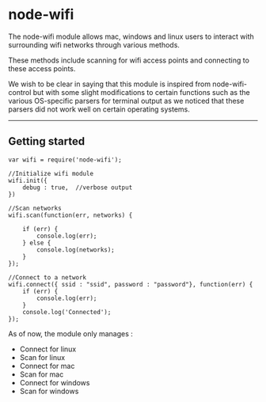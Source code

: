 
node-wifi
===================


The node-wifi module allows mac, windows and linux users to interact with surrounding wifi networks through various methods.

These methods include scanning for wifi access points and connecting to these access points.

We wish to be clear in saying that this module is inspired from node-wifi-control but with some slight modifications to certain functions such as the various OS-specific parsers for terminal output as we noticed that these parsers did not work well on certain operating systems. 


----------

Getting started 
-------------

```
var wifi = require('node-wifi');

//Initialize wifi module
wifi.init({
    debug : true,  //verbose output
})

//Scan networks
wifi.scan(function(err, networks) {

    if (err) {
        console.log(err);
    } else {
        console.log(networks);
    }
});

//Connect to a network
wifi.connect({ ssid : "ssid", password : "password"}, function(err) {
    if (err) {
        console.log(err);
    }
    console.log('Connected');
}); 
```

As of now, the module only manages :

* Connect for linux
* Scan for linux
* Connect for mac
* Scan for mac
* Connect for windows
* Scan for windows